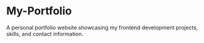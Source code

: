 # My-Portfolio
A personal portfolio website showcasing my frontend development projects, skills, and contact information.
